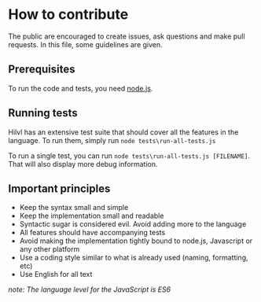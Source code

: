 # How to contribute

The public are encouraged to create issues, ask questions and make pull requests. In this file, some guidelines are given.

## Prerequisites

To run the code and tests, you need [node.js](https://nodejs.org).

## Running tests

Hilvl has an extensive test suite that should cover all the features in the language. To run them, simply run `node tests\run-all-tests.js`

To run a single test, you can run `node tests\run-all-tests.js [FILENAME]`. That will also display more debug information.

## Important principles

- Keep the syntax small and simple
- Keep the implementation small and readable
- Syntactic sugar is considered evil. Avoid adding more to the language
- All features should have accompanying tests
- Avoid making the implementation tightly bound to node.js, Javascript or any other platform
- Use a coding style similar to what is already used (naming, formatting, etc)
- Use English for all text

*note: The language level for the JavaScript is ES6*
